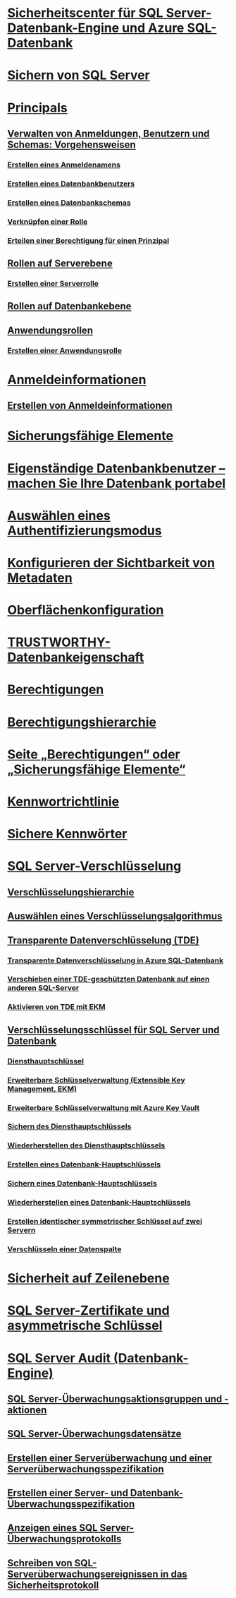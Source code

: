 # [Sicherheitscenter für SQL Server-Datenbank-Engine und Azure SQL-Datenbank](security-center-for-sql-server-database-engine-and-azure-sql-database.md)
# [Sichern von SQL Server](securing-sql-server.md)
# [Principals](authentication-access/principals-database-engine.md)
## [Verwalten von Anmeldungen, Benutzern und Schemas: Vorgehensweisen](authentication-access/managing-logins-users-and-schemas-how-to-topics.md)
### [Erstellen eines Anmeldenamens](authentication-access/create-a-login.md)
### [Erstellen eines Datenbankbenutzers](authentication-access/create-a-database-user.md)
### [Erstellen eines Datenbankschemas](authentication-access/create-a-database-schema.md)
### [Verknüpfen einer Rolle](authentication-access/join-a-role.md)
### [Erteilen einer Berechtigung für einen Prinzipal](authentication-access/grant-a-permission-to-a-principal.md)
## [Rollen auf Serverebene](authentication-access/server-level-roles.md)
### [Erstellen einer Serverrolle](authentication-access/create-a-server-role.md)
## [Rollen auf Datenbankebene](authentication-access/database-level-roles.md)
## [Anwendungsrollen](authentication-access/application-roles.md)
### [Erstellen einer Anwendungsrolle](authentication-access/create-an-application-role.md)
# [Anmeldeinformationen](authentication-access/credentials-database-engine.md)
## [Erstellen von Anmeldeinformationen](authentication-access/create-a-credential.md)
# [Sicherungsfähige Elemente](securables.md)
# [Eigenständige Datenbankbenutzer – machen Sie Ihre Datenbank portabel](contained-database-users-making-your-database-portable.md)
# [Auswählen eines Authentifizierungsmodus](choose-an-authentication-mode.md)
# [Konfigurieren der Sichtbarkeit von Metadaten](metadata-visibility-configuration.md)
# [Oberflächenkonfiguration](surface-area-configuration.md)
# [TRUSTWORTHY-Datenbankeigenschaft](trustworthy-database-property.md)
# [Berechtigungen](permissions-database-engine.md)
# [Berechtigungshierarchie](permissions-hierarchy-database-engine.md)
# [Seite „Berechtigungen“ oder „Sicherungsfähige Elemente“](permissions-or-securables-page.md)
# [Kennwortrichtlinie](password-policy.md)
# [Sichere Kennwörter](strong-passwords.md)
# [SQL Server-Verschlüsselung](encryption/sql-server-encryption.md)
## [Verschlüsselungshierarchie](encryption/encryption-hierarchy.md)
## [Auswählen eines Verschlüsselungsalgorithmus](encryption/choose-an-encryption-algorithm.md)
## [Transparente Datenverschlüsselung (TDE)](encryption/transparent-data-encryption.md)
### [Transparente Datenverschlüsselung in Azure SQL-Datenbank](dbengine-transparent-data-encryption-with-azure-sql-database.md)
### [Verschieben einer TDE-geschützten Datenbank auf einen anderen SQL-Server](encryption/move-a-tde-protected-database-to-another-sql-server.md)
### [Aktivieren von TDE mit EKM](encryption/enable-tde-on-sql-server-using-ekm.md)
## [Verschlüsselungsschlüssel für SQL Server und Datenbank](encryption/sql-server-and-database-encryption-keys-database-engine.md)
### [Diensthauptschlüssel](encryption/service-master-key.md)
### [Erweiterbare Schlüsselverwaltung (Extensible Key Management, EKM)](encryption/extensible-key-management-ekm.md)
### [Erweiterbare Schlüsselverwaltung mit Azure Key Vault](encryption/extensible-key-management-using-azure-key-vault-sql-server.md)
### [Sichern des Diensthauptschlüssels](encryption/back-up-the-service-master-key.md)
### [Wiederherstellen des Diensthauptschlüssels](encryption/restore-the-service-master-key.md)
### [Erstellen eines Datenbank-Hauptschlüssels](encryption/create-a-database-master-key.md)
### [Sichern eines Datenbank-Hauptschlüssels](encryption/back-up-a-database-master-key.md)
### [Wiederherstellen eines Datenbank-Hauptschlüssels](encryption/restore-a-database-master-key.md)
### [Erstellen identischer symmetrischer Schlüssel auf zwei Servern](encryption/create-identical-symmetric-keys-on-two-servers.md)
### [Verschlüsseln einer Datenspalte](encryption/encrypt-a-column-of-data.md)
# [Sicherheit auf Zeilenebene](row-level-security.md)
# [SQL Server-Zertifikate und asymmetrische Schlüssel](sql-server-certificates-and-asymmetric-keys.md)
# [SQL Server Audit (Datenbank-Engine)](auditing/sql-server-audit-database-engine.md)
## [SQL Server-Überwachungsaktionsgruppen und -aktionen](auditing/sql-server-audit-action-groups-and-actions.md)
## [SQL Server-Überwachungsdatensätze](auditing/sql-server-audit-records.md)
## [Erstellen einer Serverüberwachung und einer Serverüberwachungsspezifikation](auditing/create-a-server-audit-and-server-audit-specification.md)
## [Erstellen einer Server- und Datenbank-Überwachungsspezifikation](auditing/create-a-server-audit-and-database-audit-specification.md)
## [Anzeigen eines SQL Server-Überwachungsprotokolls](auditing/view-a-sql-server-audit-log.md)
## [Schreiben von SQL-Serverüberwachungsereignissen in das Sicherheitsprotokoll](auditing/write-sql-server-audit-events-to-the-security-log.md)
